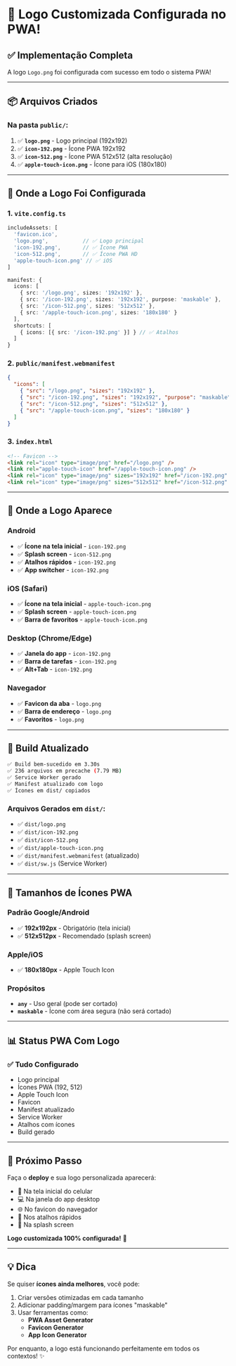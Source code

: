 # 🎨 Logo Customizada Configurada no PWA!

## ✅ Implementação Completa

A logo `Logo.png` foi configurada com sucesso em todo o sistema PWA!

---

## 📦 Arquivos Criados

### Na pasta `public/`:
1. ✅ **`logo.png`** - Logo principal (192x192)
2. ✅ **`icon-192.png`** - Ícone PWA 192x192
3. ✅ **`icon-512.png`** - Ícone PWA 512x512 (alta resolução)
4. ✅ **`apple-touch-icon.png`** - Ícone para iOS (180x180)

---

## 🔧 Onde a Logo Foi Configurada

### 1. `vite.config.ts`
```typescript
includeAssets: [
  'favicon.ico', 
  'logo.png',           // ✅ Logo principal
  'icon-192.png',       // ✅ Ícone PWA
  'icon-512.png',       // ✅ Ícone PWA HD
  'apple-touch-icon.png' // ✅ iOS
]

manifest: {
  icons: [
    { src: '/logo.png', sizes: '192x192' },
    { src: '/icon-192.png', sizes: '192x192', purpose: 'maskable' },
    { src: '/icon-512.png', sizes: '512x512' },
    { src: '/apple-touch-icon.png', sizes: '180x180' }
  ],
  shortcuts: [
    { icons: [{ src: '/icon-192.png' }] } // ✅ Atalhos
  ]
}
```

### 2. `public/manifest.webmanifest`
```json
{
  "icons": [
    { "src": "/logo.png", "sizes": "192x192" },
    { "src": "/icon-192.png", "sizes": "192x192", "purpose": "maskable" },
    { "src": "/icon-512.png", "sizes": "512x512" },
    { "src": "/apple-touch-icon.png", "sizes": "180x180" }
  ]
}
```

### 3. `index.html`
```html
<!-- Favicon -->
<link rel="icon" type="image/png" href="/logo.png" />
<link rel="apple-touch-icon" href="/apple-touch-icon.png" />
<link rel="icon" type="image/png" sizes="192x192" href="/icon-192.png" />
<link rel="icon" type="image/png" sizes="512x512" href="/icon-512.png" />
```

---

## 📱 Onde a Logo Aparece

### Android
- ✅ **Ícone na tela inicial** - `icon-192.png`
- ✅ **Splash screen** - `icon-512.png`
- ✅ **Atalhos rápidos** - `icon-192.png`
- ✅ **App switcher** - `icon-192.png`

### iOS (Safari)
- ✅ **Ícone na tela inicial** - `apple-touch-icon.png`
- ✅ **Splash screen** - `apple-touch-icon.png`
- ✅ **Barra de favoritos** - `apple-touch-icon.png`

### Desktop (Chrome/Edge)
- ✅ **Janela do app** - `icon-192.png`
- ✅ **Barra de tarefas** - `icon-192.png`
- ✅ **Alt+Tab** - `icon-192.png`

### Navegador
- ✅ **Favicon da aba** - `logo.png`
- ✅ **Barra de endereço** - `logo.png`
- ✅ **Favoritos** - `logo.png`

---

## 🎯 Build Atualizado

```bash
✅ Build bem-sucedido em 3.30s
✅ 236 arquivos em precache (7.79 MB)
✅ Service Worker gerado
✅ Manifest atualizado com logo
✅ Ícones em dist/ copiados
```

### Arquivos Gerados em `dist/`:
- ✅ `dist/logo.png`
- ✅ `dist/icon-192.png`
- ✅ `dist/icon-512.png`
- ✅ `dist/apple-touch-icon.png`
- ✅ `dist/manifest.webmanifest` (atualizado)
- ✅ `dist/sw.js` (Service Worker)

---

## 🎨 Tamanhos de Ícones PWA

### Padrão Google/Android
- ✅ **192x192px** - Obrigatório (tela inicial)
- ✅ **512x512px** - Recomendado (splash screen)

### Apple/iOS
- ✅ **180x180px** - Apple Touch Icon

### Propósitos
- **`any`** - Uso geral (pode ser cortado)
- **`maskable`** - Ícone com área segura (não será cortado)

---

## 📊 Status PWA Com Logo

### ✅ Tudo Configurado
- Logo principal
- Ícones PWA (192, 512)
- Apple Touch Icon
- Favicon
- Manifest atualizado
- Service Worker
- Atalhos com ícones
- Build gerado

---

## 🚀 Próximo Passo

Faça o **deploy** e sua logo personalizada aparecerá:
- 📱 Na tela inicial do celular
- 💻 Na janela do app desktop
- 🌐 No favicon do navegador
- 🔄 Nos atalhos rápidos
- 🎨 Na splash screen

**Logo customizada 100% configurada!** 🎉

---

## 💡 Dica

Se quiser **ícones ainda melhores**, você pode:

1. Criar versões otimizadas em cada tamanho
2. Adicionar padding/margem para ícones "maskable"
3. Usar ferramentas como:
   - **PWA Asset Generator**
   - **Favicon Generator**
   - **App Icon Generator**

Por enquanto, a logo está funcionando perfeitamente em todos os contextos! ✨

